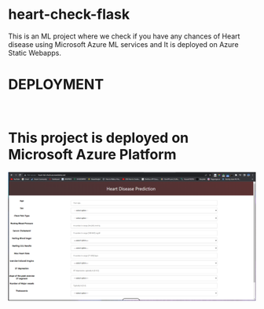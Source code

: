 # heart-check-flask
This is an ML project where we check if you have any chances of Heart disease using Microsoft Azure ML services and It is deployed on Azure Static Webapps.
<h1>DEPLOYMENT</h1><br>
<h1>This project is deployed on Microsoft Azure Platform</h1>
  <img src="https://github.com/arjundvn24/my-images/blob/main/Capture.PNG"/>

